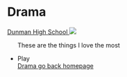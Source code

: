 <!DOCTYPE HTML>
<html>
<body>
<h1> Drama</h1>
<title>
 This is one of my interest </title>
<p>
 </p>
<a href ="www.dhs.sg"> Dunman High School  </a>
<img src="photo.jpg"/><ul>
<p>These are the things I love the most </p> 
<li>Play</li>
<a href="drama.html"> Drama</a
 
 
<a href ="index.html"> go back homepage  </a>

 

